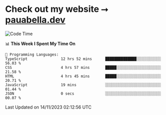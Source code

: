 # Check out my website ⭢ [pauabella.dev](https://pauabella.dev)

<!--START_SECTION:waka-->
![Code Time](http://img.shields.io/badge/Code%20Time-2%2C670%20hrs%201%20min-blue)

📊 **This Week I Spent My Time On** 

```text
💬 Programming Languages: 
TypeScript               12 hrs 52 mins      ██████████████░░░░░░░░░░░   56.03 % 
CSS                      4 hrs 57 mins       █████░░░░░░░░░░░░░░░░░░░░   21.58 % 
HTML                     4 hrs 45 mins       █████░░░░░░░░░░░░░░░░░░░░   20.71 % 
JavaScript               19 mins             ░░░░░░░░░░░░░░░░░░░░░░░░░   01.44 % 
JSON                     0 secs              ░░░░░░░░░░░░░░░░░░░░░░░░░   00.07 % 
```


 Last Updated on 14/11/2023 02:12:56 UTC
<!--END_SECTION:waka-->
